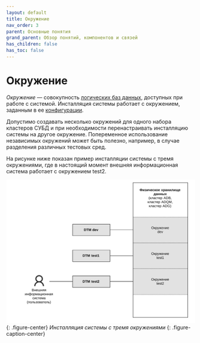 ```yaml
---
layout: default
title: Окружение
nav_order: 3
parent: Основные понятия
grand_parent: Обзор понятий, компонентов и связей
has_children: false
has_toc: false
---
```


# Окружение

_Окружение_ — совокупность [логических баз данных](../Логическая_база_данных/Логическая_база_данных.md), 
доступных при работе с системой. Инсталляция системы работает с окружением, заданным в ее [конфигурации](../../../Эксплуатация/Конфигурация/Конфигурация.md).

Допустимо создавать несколько окружений для одного набора кластеров СУБД и при необходимости перенастраивать
инсталляцию системы на другое окружение. Попеременное использование независимых окружений может быть полезно,
например, в случае разделения различных тестовых сред.

На рисунке ниже показан пример инсталляции системы с тремя окружениями, где в настоящий момент внешняя информационная
система работает с окружением test2.

![](Окружение.svg)
{: .figure-center}
*Инсталляция системы с тремя окружениями*
{: .figure-caption-center}